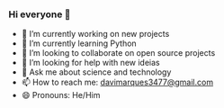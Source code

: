### Hi everyone 👋

- 🔭 I’m currently working on new projects
- 🌱 I’m currently learning Python
- 👯 I’m looking to collaborate on open source projects
- 🤔 I’m looking for help with new ideias
- 💬 Ask me about science and technology
- 📫 How to reach me: davimarques3477@gmail.com
- 😄 Pronouns: He/Him
